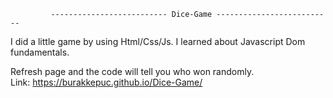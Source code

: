              -------------------------- Dice-Game --------------------------

I did a little game by using Html/Css/Js. I learned about Javascript Dom fundamentals.

Refresh page and the code will tell you who won randomly.   
Link: https://burakkepuc.github.io/Dice-Game/
